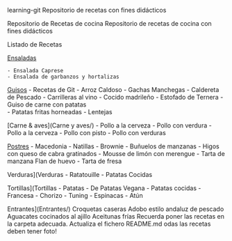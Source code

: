 ﻿learning-git
Repositorio de recetas con fines didácticos

Repositorio de Recetas de cocina
Repositorio de recetas de cocina con fines didácticos

Listado de Recetas


[Ensaladas](Ensaladas/)

	- Ensalada Caprese
	- Ensalada de garbanzos y hortalizas

[Guisos](Guisos/)
	- Recetas de Git
	- Arroz Caldoso
	- Gachas Manchegas
	- Caldereta de Pescado
	- Carrilleras al vino
	- Cocido madrileño
	- Estofado de Ternera
	- Guiso de carne con patatas  
	- Patatas fritas horneadas
	- Lentejas

[Carne & aves](Carne y aves/)
	- Pollo a la cerveza
	- Pollo con verdura
	- Pollo a la cerveza
	- Pollo con pisto
	- Pollo con verduras

[Postres](Postres/)
	- Macedonia
	- Natillas
	- Brownie
	- Buñuelos de manzanas
	- Higos con queso de cabra gratinados
	- Mousse de limón con merengue
	- Tarta de manzana
Flan de huevo
	- Tarta de fresa

Verduras](Verduras
	- Ratatouille
	- Patatas Cocidas

Tortillas](Tortillas
	- Patatas
	- De Patatas Vegana
	- Patatas cocidas
	- Francesa
	- Chorizo
	- Tuning
	- Espinacas
	- Atún

Entrantes](Entrantes/)
Croquetas caseras
Adobo estilo andaluz de pescado
Aguacates cocinados al ajillo
Aceitunas frías
Recuerda poner las recetas en la carpeta adecuada.
Actualiza el fichero README.md
odas las recetas deben tener foto!
